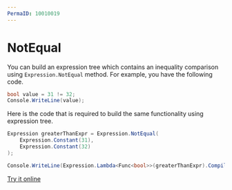```yaml
---
PermaID: 10010019
---
```


# NotEqual

You can build an expression tree which contains an inequality comparison using `Expression.NotEqual` method. For example, you have the following code.

```csharp
bool value = 31 != 32;
Console.WriteLine(value);
```

Here is the code that is required to build the same functionality using expression tree. 

```csharp
Expression greaterThanExpr = Expression.NotEqual(
    Expression.Constant(31),
    Expression.Constant(32)
);

Console.WriteLine(Expression.Lambda<Func<bool>>(greaterThanExpr).Compile()());
```

[Try it online](https://dotnetfiddle.net/KvBH3t)
